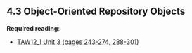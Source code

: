 ## 4.3 Object-Oriented Repository Objects

**Required reading**:
- [TAW12_1 Unit 3 (pages 243-274, 288-301)](https://msggroup.sharepoint.com/:b:/r/sites/msteams_f974e3/Freigegebene%20Dokumente/General/SAP%20Summer%20School%202023/Training%20materials/TAW/TAW12_1_EN_Col92_FV_Part_A4.pdf_NSC.pdf?csf=1&web=1&e=DJG6V4)

